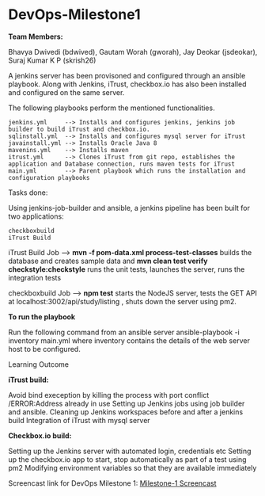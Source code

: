 # DevOps-Milestone1

**Team Members:**

Bhavya Dwivedi (bdwived), Gautam Worah (gworah), Jay Deokar (jsdeokar), Suraj Kumar K P (skrish26)

A jenkins server has been provisoned and configured through an ansible playbook. Along with Jenkins, iTrust, checkbox.io has also been installed and configured on the same server.

The following playbooks perform the mentioned functionalities.

    jenkins.yml     --> Installs and configures jenkins, jenkins job builder to build iTrust and checkbox.io.
    sqlinstall.yml  --> Installs and configures mysql server for iTrust
    javainstall.yml --> Installs Oracle Java 8
    mavenins.yml    --> Installs maven 
    itrust.yml      --> Clones iTrust from git repo, establishes the application and Database connection, runs maven tests for iTrust
    main.yml        --> Parent playbook which runs the installation and configuration playbooks
Tasks done:

Using jenkins-job-builder and ansible, a jenkins pipeline has been built for two applications:

    checkboxbuild
    iTrust Build 

iTrust Build Job  --> **mvn -f pom-data.xml process-test-classes** builds the database and creates sample data and  **mvn clean test verify checkstyle:checkstyle** runs the unit tests, launches the server, runs the integration tests
                      
checkboxbuild Job --> **npm test** starts the NodeJS server, tests the GET API at localhost:3002/api/study/listing , shuts down the server using pm2.                    

**To run the playbook**

Run the following command from an ansible server
        ansible-playbook -i inventory main.yml
where inventory contains the details of the web server host to be configured.

Learning Outcome
    
**iTrust build:**

Avoid bind exeception by killing the process with port conflict /ERROR:Address already in use
Setting up Jenkins jobs using job builder and ansible.
Cleaning up Jenkins workspaces before and after a jenkins build
Integration of iTrust with mysql server

**Checkbox.io build:**

Setting up the Jenkins server with automated login, credentials etc
Setting up the checkbox.io app to start, stop automatically as part of a test using pm2
Modifying environment variables so that they are available immediately
    
 Screencast link for DevOps Milestone 1:
 [Milestone-1 Screencast](https://drive.google.com/file/d/1YAakDM-N1AfKEkKyH2UHsnNfi29OXASh/view?usp=sharing)
    
    
    
    
    
    
    
    


